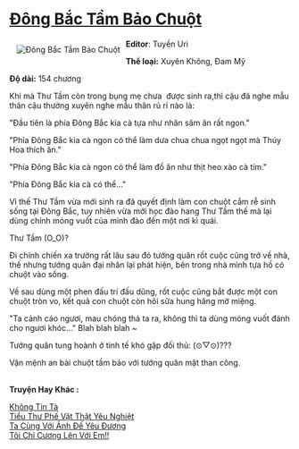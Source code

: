<a href="https://utruyen.com/dong-bac-tam-bao-chuot/17331/" title="Đông Bắc Tầm Bảo Chuột"><h1>Đông Bắc Tầm Bảo Chuột</h1></a><div style="display:table"><img align="right" style="float: left; padding: 10px;" src="https://utruyen.com/images/story/200x260/dong-bac-tam-bao-chuot.jpg" alt="Đông Bắc Tầm Bảo Chuột"><b>Editor</b>: Tuyền Uri<p></p><b>Thể loại:</b> Xuyên Không, Đam Mỹ<p></p><b>Độ dài:</b> 154 chương<p></p>Khi mà Thư Tầm còn trong bụng mẹ chưa  được sinh ra,thì cậu đã nghe mẫu thân cậu thường xuyên nghe mẫu thân rủ rỉ nào là:<p></p>"Đầu tiên là phía Đông Bắc kia cà tựa như nhân sâm ăn rất ngon."<p></p>"Phía Đông Bắc kia cà ngon có thể làm dưa chua chua ngọt ngọt mà Thúy Hoa thích ăn."<p></p>"Phía Đông Bắc kia cà ngon có thể làm đồ ăn như thịt heo xào cà tím."<p></p>"Phía Đông Bắc kia cà có thể..."<p></p>Vì thế Thư Tầm vừa mới sinh ra đã quyết định làm con chuột cắm rễ sinh sống tại Đông Bắc, tuy nhiên vừa mới học đào hang Thư Tầm thế mà lại dùng chính móng vuốt của mình đào đến một nơi kì quái.<p></p>Thư Tầm (O_O)?<p></p>Đi chính chiến xa trường rất lâu sau đó tướng quân rốt cuộc cũng trở về nhà, thế nhưng tướng quân đại nhân lại phát hiện, bên trong nhà mình tựa hồ có chuột vào sống.<p></p>Về sau dùng một phen đấu trí đấu dũng, rốt cuộc cũng bắt được một con chuột tròn vo, kết quả con chuột còn hôi sữa hung hăng mở miệng.<p></p>"Ta cảnh cáo ngươi, mau chóng thả ta ra, không thì ta dùng móng vuốt đánh cho ngươi khóc..." Blah blah blah ~<p></p>Tướng quân tung hoành ở tinh tế khó gặp đối thủ: (⊙▽⊙)???<p></p>Vận mệnh an bài chuột tầm bảo với tướng quân mặt than công.</div><p><br><b>Truyện Hay Khác :</b></p><a href="https://utruyen.com/khong-tin-ta/24711/" alt="Không Tin Tà">Không Tin Tà</a><br/><a href="https://github.com/quanluxury/truyenhot/tree/master/truyenhay/6681/" alt="Tiểu Thư Phế Vật Thật Yêu Nghiệt">Tiểu Thư Phế Vật Thật Yêu Nghiệt</a><br/><a href="https://www.flickr.com/photos/183745219@N08/49158679316/" alt="Ta Cùng Với Ảnh Đế Yêu Đương">Ta Cùng Với Ảnh Đế Yêu Đương</a><br/><a href="https://github.com/quanluxury/ngontinhhot/tree/master/truyenhay/16967/" alt="Tôi Chỉ Cương Lên Với Em!!">Tôi Chỉ Cương Lên Với Em!!</a><br/>